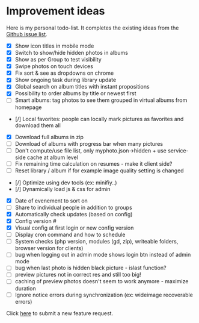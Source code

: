 # Improvement ideas

Here is my personal todo-list.
It completes the existing ideas from the [Github issue list](https://github.com/alexylem/myphotos/issues).

- [X] Show icon titles in mobile mode
- [X] Switch to show/hide hidden photos in albums
- [X] Show as per Group to test visibility
- [X] Swipe photos on touch devices
- [X] Fix sort & see as dropdowns on chrome
- [X] Show ongoing task during library update
- [X] Global search on album titles with instant propositions
- [X] Possibility to order albums by title or newest first
- [ ] Smart albums: tag photos to see them grouped in virtual albums from homepage
- [/] Local favorites: people can locally mark pictures as favorites and download them all
- [X] Download full albums in zip
- [ ] Download of albums with progress bar when many pictures
- [ ] Don't compute/use file list, only myphoto.json->hidden + use service-side cache at album level
- [ ] Fix remaining time calculation on resumes - make it client side?
- [ ] Reset library / album if for example image quality setting is changed
- [/] Optimize using dev tools (ex: minifiy..)
- [/] Dynamically load js & css for admin
- [X] Date of evenement to sort on
- [ ] Share to individual people in addition to groups
- [X] Automatically check updates (based on config)
- [X] Config version #
- [X] Visual config at first login or new config version
- [ ] Display cron command and how to schedule
- [ ] System checks (php version, modules (gd, zip), writeable folders, browser version for clients)
- [ ] bug when logging out in admin mode shows login btn instead of admin mode
- [ ] bug when last photo is hidden black picture - islast function?
- [ ] preview pictures not in correct res and still too big!
- [ ] caching of preview photos doesn't seem to work anymore - maximize duration
- [ ] Ignore notice errors during synchronization (ex: wideimage recoverable errors)

Click [here](https://github.com/alexylem/myphotos/issues/new) to submit a new feature request.